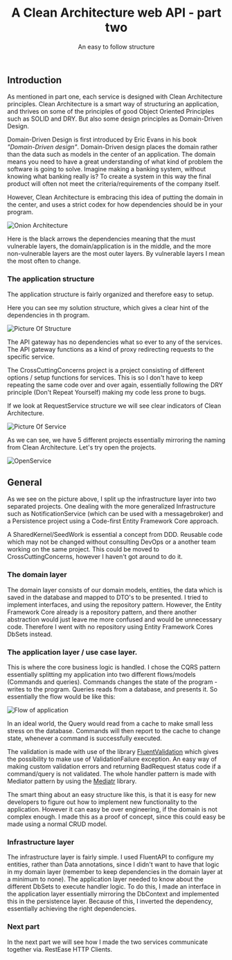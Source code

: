 ﻿---
layout: post
title: A Clean Architecture web API - part two
subtitle: An easy to follow structure
comments: true
published: true
---

## Introduction
As mentioned in part one, each service is designed with Clean Architecture principles. Clean Architecture is a smart way of structuring an application, and thrives on some of the principles of good Object Oriented Principles such as SOLID and DRY. But also some design principles as Domain-Driven Design. 

Domain-Driven Design is first introduced by Eric Evans in his book *"Domain-Driven design"*. Domain-Driven design places the domain rather than the data such as models in the center of an application. The domain means you need to have a great understanding of what kind of problem the software is going to solve. Imagine making a banking system, without knowing what banking really is? To create a system in this way the final product will often not meet the criteria/requirements of the company itself.

However, Clean Architecture is embracing this idea of putting the domain in the center, and uses a strict codex for how dependencies should be in your program.

![Onion Architecture](https://paulovich.net/img/CleanArchitecture-Uncle-Bob.jpg)

Here is the black arrows the dependencies meaning that the must vulnerable layers, the domain/application is in the middle, and the more non-vulnerable layers are the most outer layers. By vulnerable layers I mean the most often to change. 

### The application structure

The application structure is fairly organized and therefore easy to setup.

Here you can see my solution structure, which gives a clear hint of the dependencies in th program. 

![Picture Of Structure](https://i.imgur.com/qiF25Ty.png)

The API gateway has no dependencies what so ever to any of the services. The API gateway functions as a kind of proxy redirecting requests to the specific service.

The CrossCuttingConcerns project is a project consisting of different options / setup functions for services. This is so I don't have to keep repeating the same code over and over again, essentially following the DRY principle (Don't Repeat Yourself) making my code less prone to bugs. 

If we look at RequestService structure we will see clear indicators of Clean Architecture. 

![Picture Of Service](https://i.imgur.com/zP8I4yX.png)

As we can see, we have 5 different projects essentially mirroring the naming from Clean Architecture. Let's try open the projects.

![OpenService](https://i.imgur.com/XsALLWD.png)

## General

As we see on the picture above, I split up the infrastructure layer into two separated projects. One dealing with the more generalized Infrastructure such as NotificationService (which can be used with a messagebroker) and a Persistence project using a Code-first Entity Framework Core approach.

A SharedKernel/SeedWork is essential a concept from DDD. Reusable code which may not be changed without consulting DevOps or a another team working on the same project. This could be moved to CrossCuttingConcerns, however I haven't got around to do it. 

### The domain layer 

The domain layer consists of our domain models, entities, the data which is saved in the database and mapped to DTO's to be presented. I tried to implement interfaces, and using the repository pattern. However, the Entity Framework Core already is a repository pattern, and there another abstraction would just leave me more confused and would be unnecessary code. Therefore I went with no repository using Entity Framework Cores DbSets instead. 

### The application layer / use case layer.

This is where the core business logic is handled. I chose the CQRS pattern essentially splitting my application into two different flows/models (Commands and queries). Commands changes the state of the program - writes to the program. Queries reads from a database, and presents it. So essentially the flow would be like this:

![Flow of application](https://i.imgur.com/uq42cuG.png)

In an ideal world, the Query would read from a cache to make small less stress on the database. Commands will then report to the cache to change state, whenever a command is successfully executed. 

The validation is made with use of the library [FluentValidation](https://github.com/JeremySkinner/FluentValidation) which gives the possibility to make use of ValidationFailure exception. An easy way of making custom validation errors and returning BadRequest status code if a command/query is not validated. The whole handler pattern is made with Mediator pattern by using the [Mediatr](https://github.com/jbogard/MediatR) library. 

The smart thing about an easy structure like this, is that it is easy for new developers to figure out how to implement new functionality to the application. However it can easy be over engineering, if the domain is not complex enough. I made this as a proof of concept, since this could easy be made using a normal CRUD model.

### Infrastructure layer

The infrastructure layer is fairly simple. I used FluentAPI to configure my entities, rather than Data annotations, since I didn't want to have that logic in my domain layer (remember to keep dependencies in the domain layer at a minimum to none). The application layer needed to know about the different DbSets to execute handler logic. To do this, I made an interface in the application layer essentially mirroring the DbContext and implemented this in the persistence layer. Because of this, I inverted the dependency, essentially achieving the right dependencies. 

### Next part

In the next part we will see how I made the two services communicate together via. RestEase HTTP Clients.